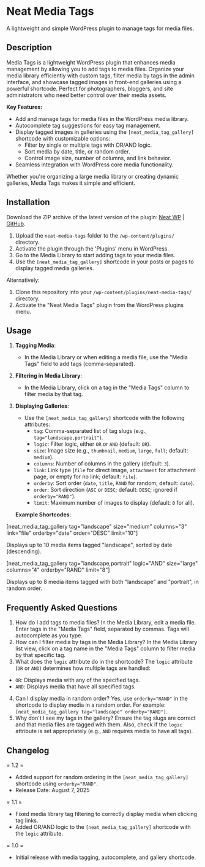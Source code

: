 # Neat Media Tags

A lightweight and simple WordPress plugin to manage tags for media files.

## Description

Media Tags is a lightweight WordPress plugin that enhances media management by allowing you to add tags to media files. Organize your media library efficiently with custom tags, filter media by tags in the admin interface, and showcase tagged images in front-end galleries using a powerful shortcode. Perfect for photographers, bloggers, and site administrators who need better control over their media assets.

**Key Features:**
- Add and manage tags for media files in the WordPress media library.
- Autocomplete tag suggestions for easy tag management.
- Display tagged images in galleries using the `[neat_media_tag_gallery]` shortcode with customizable options:
  - Filter by single or multiple tags with OR/AND logic.
  - Sort media by date, title, or random order.
  - Control image size, number of columns, and link behavior.
- Seamless integration with WordPress core media functionality.

Whether you're organizing a large media library or creating dynamic galleries, Media Tags makes it simple and efficient.

## Installation

Download the ZIP archive of the latest version of the plugin: [Neat WP](https://neatwp.com/c/neat-releases/neat-media-tags/) | [GitHub](https://github.com/neatwp/neat-media-tags/releases).

1. Upload the `neat-media-tags` folder to the `/wp-content/plugins/` directory.
2. Activate the plugin through the 'Plugins' menu in WordPress.
3. Go to the Media Library to start adding tags to your media files.
4. Use the `[neat_media_tag_gallery]` shortcode in your posts or pages to display tagged media galleries.

Alternatively:

1. Clone this repository into your `/wp-content/plugins/neat-media-tags/` directory.
2. Activate the "Neat Media Tags" plugin from the WordPress plugins menu.

## Usage

1. **Tagging Media**:
   - In the Media Library or when editing a media file, use the "Media Tags" field to add tags (comma-separated).

2. **Filtering in Media Library**:
   - In the Media Library, click on a tag in the "Media Tags" column to filter media by that tag.

3. **Displaying Galleries**:
   - Use the `[neat_media_tag_gallery]` shortcode with the following attributes:
     - `tag`: Comma-separated list of tag slugs (e.g., `tag="landscape,portrait"`).
     - `logic`: Filter logic, either `OR` or `AND` (default: `OR`).
     - `size`: Image size (e.g., `thumbnail`, `medium`, `large`, `full`; default: `medium`).
     - `columns`: Number of columns in the gallery (default: `3`).
     - `link`: Link type (`file` for direct image, `attachment` for attachment page, or empty for no link; default: `file`).
     - `orderby`: Sort order (`date`, `title`, `RAND` for random; default: `date`).
     - `order`: Sort direction (`ASC` or `DESC`; default: `DESC`; ignored if `orderby="RAND"`).
     - `limit`: Maximum number of images to display (default: `0` for all).

   **Example Shortcodes**:

[neat_media_tag_gallery tag="landscape" size="medium" columns="3" link="file" orderby="date" order="DESC" limit="10"]

Displays up to 10 media items tagged "landscape", sorted by date (descending).

[neat_media_tag_gallery tag="landscape,portrait" logic="AND" size="large" columns="4" orderby="RAND" limit="8"]

Displays up to 8 media items tagged with both "landscape" and "portrait", in random order.

## Frequently Asked Questions

1. How do I add tags to media files?
In the Media Library, edit a media file. Enter tags in the "Media Tags" field, separated by commas. Tags will autocomplete as you type.
2. How can I filter media by tags in the Media Library?
In the Media Library list view, click on a tag name in the "Media Tags" column to filter media by that specific tag.
3. What does the `logic` attribute do in the shortcode?
The `logic` attribute (`OR` or `AND`) determines how multiple tags are handled:
- `OR`: Displays media with any of the specified tags.
- `AND`: Displays media that have all specified tags.
4. Can I display media in random order?
Yes, use `orderby="RAND"` in the shortcode to display media in a random order. For example: `[neat_media_tag_gallery tag="landscape" orderby="RAND"]`.
5. Why don't I see my tags in the gallery?
Ensure the tag slugs are correct and that media files are tagged with them. Also, check if the `logic` attribute is set appropriately (e.g., `AND` requires media to have all tags).

## Changelog

= 1.2 =
* Added support for random ordering in the `[neat_media_tag_gallery]` shortcode using `orderby="RAND"`.
* Release Date: August 7, 2025

= 1.1 =
* Fixed media library tag filtering to correctly display media when clicking tag links.
* Added OR/AND logic to the `[neat_media_tag_gallery]` shortcode with the `logic` attribute.

= 1.0 =
* Initial release with media tagging, autocomplete, and gallery shortcode.